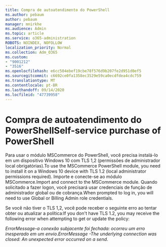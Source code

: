 ```yaml
---
title: Compra de autoatendimento do PowerShell
ms.author: pebaum
author: pebaum
manager: mnirkhe
ms.audience: Admin
ms.topic: article
ms.service: o365-administration
ROBOTS: NOINDEX, NOFOLLOW
localization_priority: Normal
ms.collection: Adm_O365
ms.custom:
- "9001212"
- "3516"
ms.openlocfilehash: e6cc504ebef19cbe78f576d9b207fe2d951d0ef5
ms.sourcegitcommit: c6692ce0fa1358ec3529e59ca0ecdfdea4cdc759
ms.translationtype: MT
ms.contentlocale: pt-BR
ms.lasthandoff: 09/14/2020
ms.locfileid: "47739958"
---
```

# <a name="self-service-purchase-of-powershell"></a><span data-ttu-id="8fd5f-102">Compra de autoatendimento do PowerShell</span><span class="sxs-lookup"><span data-stu-id="8fd5f-102">Self-service purchase of PowerShell</span></span>

<span data-ttu-id="8fd5f-103">Para usar o módulo MSCommerce do PowerShell, você precisa instalá-lo em um dispositivo Windows 10 com TLS 1,2 (permissões de administrador local obrigatórias).</span><span class="sxs-lookup"><span data-stu-id="8fd5f-103">To use the MSCommerce PowerShell module, you need to install it on a Windows 10 device with TLS 1.2 (local administrator permissions required).</span></span>  <span data-ttu-id="8fd5f-104">Importe e conecte-se ao módulo MSCommerce.</span><span class="sxs-lookup"><span data-stu-id="8fd5f-104">Import and connect to the MSCommerce module.</span></span>  <span data-ttu-id="8fd5f-105">Quando solicitado a fazer logon, você precisará usar credenciais de função de administrador global ou de cobrança.</span><span class="sxs-lookup"><span data-stu-id="8fd5f-105">When prompted to log in, you will need to use Global or Billing Admin role credentials.</span></span>  

<span data-ttu-id="8fd5f-106">Se você não tiver o TLS 1,2, você pode receber o seguinte erro ao tentar obter ou atualizar a política:</span><span class="sxs-lookup"><span data-stu-id="8fd5f-106">If you don't have TLS 1.2, you may receive the following error when attempting to get or update the policy:</span></span>

<span data-ttu-id="8fd5f-107">*ErrorMessage-a conexão subjacente foi fechada: ocorreu um erro inesperado em um envio*.</span><span class="sxs-lookup"><span data-stu-id="8fd5f-107">*ErrorMessage -The underlying connection was closed: An unexpected error occurred on a send*.</span></span>



